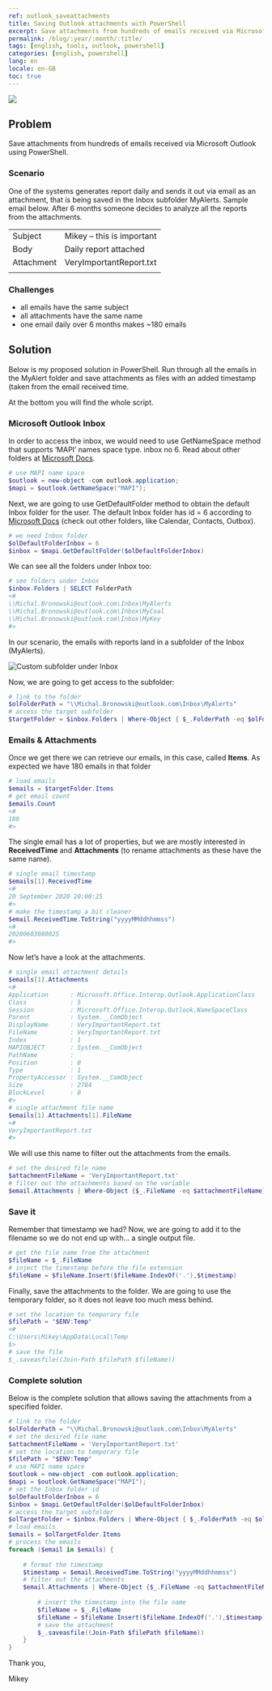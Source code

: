 ```yaml
---
ref: outlook_saveattachments
title: Saving Outlook attachments with PowerShell
excerpt: Save attachments from hundreds of emails received via Microsoft Outlook using PowerShell.
permalink: /blog/:year/:month/:title/ 
tags: [english, tools, outlook, powershell]
categories: [english, powershell]
lang: en
locale: en-GB
toc: true
---
```


![](/assets/images/ps-outlook-attachments-01.png)

## Problem

Save attachments from hundreds of emails received via Microsoft Outlook using PowerShell.

### Scenario

One of the systems generates report daily and sends it out via email as an attachment, that is being saved in the Inbox subfolder MyAlerts. Sample email below. After 6 months someone decides to analyze all the reports from the attachments.

|               |                           |
|---            |---                        |
| Subject       | Mikey – this is important |
| Body          | Daily report attached     |
| Attachment    | VeryImportantReport.txt   |
|               |                           |


### Challenges
* all emails have the same subject
* all attachments have the same name
* one email daily over 6 months makes ~180 emails

## Solution

Below is my proposed solution in PowerShell. Run through all the emails in the MyAlert folder and save attachments as files with an added timestamp (taken from the email received time.

At the bottom you will find the whole script.

### Microsoft Outlook Inbox
In order to access the inbox, we would need to use GetNameSpace method that supports ‘MAPI’ names space type. inbox no 6. Read about other folders at [Microsoft Docs](https://docs.microsoft.com/en-us/dotnet/api/microsoft.office.interop.outlook.oldefaultfolders?view=outlook-pia).

```powershell
# use MAPI name space
$outlook = new-object -com outlook.application; 
$mapi = $outlook.GetNameSpace("MAPI");
```

Next, we are going to use GetDefaultFolder method to obtain the default Inbox folder for the user. The default Inbox folder has id = 6 according to [Microsoft Docs](https://docs.microsoft.com/en-us/dotnet/api/microsoft.office.interop.outlook.oldefaultfolders?view=outlook-pia) (check out other folders, like Calendar, Contacts, Outbox).

```powershell
# we need Inbox folder
$olDefaultFolderInbox = 6
$inbox = $mapi.GetDefaultFolder($olDefaultFolderInbox) 
```

We can see all the folders under Inbox too:

```powershell
# see folders under Inbox
$inbox.Folders | SELECT FolderPath
<#
\\Michal.Bronowski@outlook.com\Inbox\MyAlerts
\\Michal.Bronowski@outlook.com\Inbox\MyCoal
\\Michal.Bronowski@outlook.com\Inbox\MyKey
#>
```

In our scenario, the emails with reports land in a subfolder of the Inbox (MyAlerts).

![Custom subfolder under Inbox](/assets/images/ps-outlook-attachments-01.png)

Now, we are going to get access to the subfolder:

```powershell
# link to the folder 
$olFolderPath = "\\Michal.Bronowski@outlook.com\Inbox\MyAlerts"
# access the target subfolder
$targetFolder = $inbox.Folders | Where-Object { $_.FolderPath -eq $olFolderPath }
```

### Emails & Attachments

Once we get there we can retrieve our emails, in this case, called **Items**. As expected we have 180 emails in that folder

```powershell
# load emails
$emails = $targetFolder.Items
# get email count
$emails.Count
<#
180
#>
```

The single email has a lot of properties, but we are mostly interested in **ReceivedTime** and **Attachments** (to rename attachments as these have the same name).

```powershell
# single email timestamp
$emails[1].ReceivedTime
<#
20 September 2020 20:00:25
#>
# make the timestamp a bit cleaner
$email.ReceivedTime.ToString("yyyyMMddhhmmss")
<#
20200603080025
#>
```
Now let’s have a look at the attachments.

```powershell
# single email attachment details
$emails[1].Attachments
<#
Application      : Microsoft.Office.Interop.Outlook.ApplicationClass
Class            : 5
Session          : Microsoft.Office.Interop.Outlook.NameSpaceClass
Parent           : System.__ComObject
DisplayName      : VeryImportantReport.txt
FileName         : VeryImportantReport.txt
Index            : 1
MAPIOBJECT       : System.__ComObject
PathName         : 
Position         : 0
Type             : 1
PropertyAccessor : System.__ComObject
Size             : 2784
BlockLevel       : 0
#>
# single attachment file name
$emails[1].Attachments[1].FileName
<#
VeryImportantReport.txt
#>
```

We will use this name to filter out the attachments from the emails.

```powershell
# set the desired file name
$attachmentFileName = 'VeryImportantReport.txt'
# filter out the attachments based on the variable
$email.Attachments | Where-Object {$_.FileName -eq $attachmentFileName}
```

### Save it

Remember that timestamp we had? Now, we are going to add it to the filename so we do not end up with… a single output file.

```powershell
# get the file name from the attachment
$fileName = $_.FileName
# inject the timestamp before the file extension
$fileName = $fileName.Insert($fileName.IndexOf('.'),$timestamp)
```

Finally, save the attachments to the folder. We are going to use the temporary folder, so it does not leave too much mess behind.

```powershell
# set the location to temporary file
$filePath = "$ENV:Temp"
<#
C:\Users\Mikey\AppData\Local\Temp
$>
# save the file
$_.saveasfile((Join-Path $filePath $fileName)) 
```

### Complete solution

Below is the complete solution that allows saving the attachments from a specified folder.

```powershell
# link to the folder 
$olFolderPath = "\\Michal.Bronowski@outlook.com\Inbox\MyAlerts"
# set the desired file name
$attachmentFileName = 'VeryImportantReport.txt'
# set the location to temporary file
$filePath = "$ENV:Temp"
# use MAPI name space
$outlook = new-object -com outlook.application; 
$mapi = $outlook.GetNameSpace("MAPI");
# set the Inbox folder id
$olDefaultFolderInbox = 6
$inbox = $mapi.GetDefaultFolder($olDefaultFolderInbox) 
# access the target subfolder
$olTargetFolder = $inbox.Folders | Where-Object { $_.FolderPath -eq $olFolderPath }
# load emails
$emails = $olTargetFolder.Items
# process the emails
foreach ($email in $emails) {
    
    # format the timestamp
    $timestamp = $email.ReceivedTime.ToString("yyyyMMddhhmmss")
    # filter out the attachments
    $email.Attachments | Where-Object {$_.FileName -eq $attachmentFileName} | foreach {
        
        # insert the timestamp into the file name
        $fileName = $_.FileName
        $fileName = $fileName.Insert($fileName.IndexOf('.'),$timestamp)
        # save the attachment
        $_.saveasfile((Join-Path $filePath $fileName)) 
    } 
} 
```
Thank you,

Mikey
